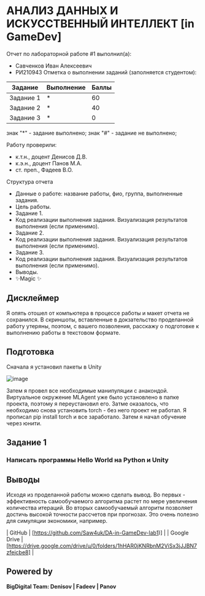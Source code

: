 # АНАЛИЗ ДАННЫХ И ИСКУССТВЕННЫЙ ИНТЕЛЛЕКТ [in GameDev]
Отчет по лабораторной работе #1 выполнил(а):
- Савченков Иван Алексеевич
- РИ210943
Отметка о выполнении заданий (заполняется студентом):

| Задание | Выполнение | Баллы |
| ------ | ------ | ------ |
| Задание 1 | * | 60 |
| Задание 2 | * | 40 |
| Задание 3 | * | 0  |

знак "*" - задание выполнено; знак "#" - задание не выполнено;

Работу проверили:
- к.т.н., доцент Денисов Д.В.
- к.э.н., доцент Панов М.А.
- ст. преп., Фадеев В.О.

Структура отчета

- Данные о работе: название работы, фио, группа, выполненные задания.
- Цель работы.
- Задание 1.
- Код реализации выполнения задания. Визуализация результатов выполнения (если применимо).
- Задание 2.
- Код реализации выполнения задания. Визуализация результатов выполнения (если применимо).
- Задание 3.
- Код реализации выполнения задания. Визуализация результатов выполнения (если применимо).
- Выводы.
- ✨Magic ✨

## Дисклеймер
Я опять отошел от компьютера в процессе работы и макет отчета не сохранился. В скриншоты, вставленные в докзательство проделанной работу утеряны, поэтом, с вашего позволения, расскажу о подготовке к выполнению работы в текстовом формате.

## Подготовка

Сначала я установил пакеты в Unity

![image](https://user-images.githubusercontent.com/87923228/204092473-2e22fe1f-03ee-4210-bd85-4f15c895dfbc.png)

Затем я провел все необходимые манипуляции с анакондой. Виртуальное окружение MLAgent уже было установлено в папке проекта, поэтому я переустановил его. Затме оказалось, что необходимо снова установить torch - без него проект не работал. Я прописал pip install torch и все заработало. Затем я начал обучение через юнити.

## Задание 1
### Написать программы Hello World на Python и Unity

## Выводы

Исходя из проделанной работы можно сделать вывод. Во первых - эффективность самообучаемого алгоритма растет по мере увеличения количества итераций.  Во вторых самообучаемый алгоритм позволяет достичь высокой точности рассчетов при прогнозах. Это очень полезно для симуляции экономики, например.


| GitHub | [https://github.com/Saw4uk/DA-in-GameDev-lab1)] |
| Google Drive | [https://drive.google.com/drive/u/0/folders/1hHAR0jKNRbnM2ViSx3jJJBN7zfejcbe8] |

## Powered by

**BigDigital Team: Denisov | Fadeev | Panov**
